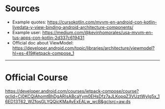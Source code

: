 # Sources
- Example quotes: https://cursokotlin.com/mvvm-en-android-con-kotlin-livedata-y-view-binding-android-architecture-components/
- Example user: https://medium.com/@kevinhomorales/usa-mvvm-en-tus-apps-con-kotlin-2d337c619431
- Official doc about ViewModel: https://developer.android.com/topic/libraries/architecture/viewmodel?hl=es-419#jetpack-compose_1

---
# Official Course
https://developer.android.com/courses/jetpack-compose/course?gclid=Cj0KCQiAhomtBhDgARIsABcaYym0EHsDfz7aJLKopqZ3VUztWyIg5x_16ED13T62_WZfqsGLYQQicKMaAvExEALw_wcB&gclsrc=aw.ds
